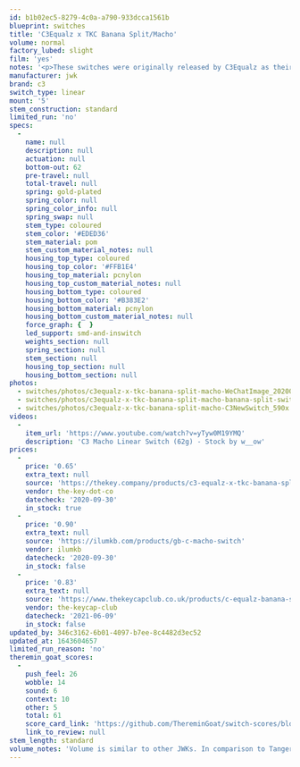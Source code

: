 ```yaml
---
id: b1b02ec5-8279-4c0a-a790-933dcca1561b
blueprint: switches
title: 'C3Equalz x TKC Banana Split/Macho'
volume: normal
factory_lubed: slight
film: 'yes'
notes: '<p>These switches were originally released by C3Equalz as their &#8220;Macho Switches&#8221; in early 2020. They were re-introduced as TKC&#8217;s &#8220;Banana Split Switches&#8221; in September of 2020 in the US market, starting their &#8220;Snack Time Switch Line&#8221;. TKC&#8217;s 3PM drop was mildly successful, selling out in a few hours. The 9PM drop, however, was still in stock 12 hours later, at 9AM.</p>'
manufacturer: jwk
brand: c3
switch_type: linear
mount: '5'
stem_construction: standard
limited_run: 'no'
specs:
  -
    name: null
    description: null
    actuation: null
    bottom-out: 62
    pre-travel: null
    total-travel: null
    spring: gold-plated
    spring_color: null
    spring_color_info: null
    spring_swap: null
    stem_type: coloured
    stem_color: '#EDED36'
    stem_material: pom
    stem_custom_material_notes: null
    housing_top_type: coloured
    housing_top_color: '#FFB1E4'
    housing_top_material: pcnylon
    housing_top_custom_material_notes: null
    housing_bottom_type: coloured
    housing_bottom_color: '#B383E2'
    housing_bottom_material: pcnylon
    housing_bottom_custom_material_notes: null
    force_graph: {  }
    led_support: smd-and-inswitch
    weights_section: null
    spring_section: null
    stem_section: null
    housing_top_section: null
    housing_bottom_section: null
photos:
  - switches/photos/c3equalz-x-tkc-banana-split-macho-WeChatImage_20200714084618_720x.jpg
  - switches/photos/c3equalz-x-tkc-banana-split-macho-banana-split-switches_2_590x.jpg
  - switches/photos/c3equalz-x-tkc-banana-split-macho-C3NewSwitch_590x.png
videos:
  -
    item_url: 'https://www.youtube.com/watch?v=yTyw0M19YMQ'
    description: 'C3 Macho Linear Switch (62g) - Stock by w__ow'
prices:
  -
    price: '0.65'
    extra_text: null
    source: 'https://thekey.company/products/c3-equalz-x-tkc-banana-split-switches'
    vendor: the-key-dot-co
    datecheck: '2020-09-30'
    in_stock: true
  -
    price: '0.90'
    extra_text: null
    source: 'https://ilumkb.com/products/gb-c-macho-switch'
    vendor: ilumkb
    datecheck: '2020-09-30'
    in_stock: false
  -
    price: '0.83'
    extra_text: null
    source: 'https://www.thekeycapclub.co.uk/products/c-equalz-banana-split-linear-switches-macho'
    vendor: the-keycap-club
    datecheck: '2021-06-09'
    in_stock: false
updated_by: 346c3162-6b01-4097-b7ee-8c4482d3ec52
updated_at: 1643604657
limited_run_reason: 'no'
theremin_goat_scores:
  -
    push_feel: 26
    wobble: 14
    sound: 6
    context: 10
    other: 5
    total: 61
    score_card_link: 'https://github.com/ThereminGoat/switch-scores/blob/master/C3%20Macho.pdf'
    link_to_review: null
stem_length: standard
volume_notes: 'Volume is similar to other JWKs. In comparison to Tangerines, they are slightly clackier and lower pitched.'
---
```

